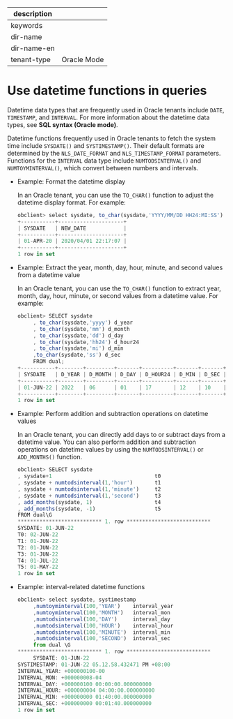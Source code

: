 |description||
|---|---|
|keywords||
|dir-name||
|dir-name-en||
|tenant-type|Oracle Mode|

# Use datetime functions in queries

Datetime data types that are frequently used in Oracle tenants include `DATE`, `TIMESTAMP`, and `INTERVAL`. For more information about the datetime data types, see **SQL syntax (Oracle mode)**.

Datetime functions frequently used in Oracle tenants to fetch the system time include `SYSDATE()` and `SYSTIMESTAMP()`. Their default formats are determined by the `NLS_DATE_FORMAT` and `NLS_TIMESTAMP_FORMAT` parameters. Functions for the `INTERVAL` data type include `NUMTODSINTERVAL()` and `NUMTOYMINTERVAL()`, which convert between numbers and intervals.

* Example: Format the datetime display

   In an Oracle tenant, you can use the `TO_CHAR()` function to adjust the datetime display format. For example:

   ```javascript
   obclient> select sysdate, to_char(sysdate,'YYYY/MM/DD HH24:MI:SS') new_date from dual;
   +-----------+---------------------+
   | SYSDATE   | NEW_DATE            |
   +-----------+---------------------+
   | 01-APR-20 | 2020/04/01 22:17:07 |
   +-----------+---------------------+
   1 row in set
   ```

* Example: Extract the year, month, day, hour, minute, and second values from a datetime value

   In an Oracle tenant, you can use the `TO_CHAR()` function to extract year, month, day, hour, minute, or second values from a datetime value. For example:

   ```javascript
   obclient> SELECT sysdate
        , to_char(sysdate,'yyyy') d_year
        , to_char(sysdate,'mm') d_month
        , to_char(sysdate,'dd') d_day
        , to_char(sysdate,'hh24') d_hour24
        , to_char(sysdate,'mi') d_min
        ,to_char(sysdate,'ss') d_sec
        FROM dual;
   +-----------+--------+---------+-------+----------+-------+-------+
   | SYSDATE   | D_YEAR | D_MONTH | D_DAY | D_HOUR24 | D_MIN | D_SEC |
   +-----------+--------+---------+-------+----------+-------+-------+
   | 01-JUN-22 | 2022   | 06      | 01    | 17       | 12    | 10    |
   +-----------+--------+---------+-------+----------+-------+-------+
   1 row in set
   ```

* Example: Perform addition and subtraction operations on datetime values

   In an Oracle tenant, you can directly add days to or subtract days from a datetime value. You can also perform addition and subtraction operations on datetime values by using the `NUMTODSINTERVAL()` or `ADD_MONTHS()` function.

   ```javascript
   obclient> SELECT sysdate
   , sysdate+1                                 t0
   , sysdate + numtodsinterval(1,'hour')       t1
   , sysdate + numtodsinterval(1,'minute')     t2
   , sysdate + numtodsinterval(1,'second')     t3
   , add_months(sysdate, 1)                    t4
   , add_months(sysdate, -1)                   t5
   FROM dual\G
   *************************** 1. row ***************************
   SYSDATE: 01-JUN-22
   T0: 02-JUN-22
   T1: 01-JUN-22
   T2: 01-JUN-22
   T3: 01-JUN-22
   T4: 01-JUL-22
   T5: 01-MAY-22
   1 row in set
   ```

* Example: interval-related datetime functions

   ```javascript
   obclient> select sysdate, systimestamp
        ,numtoyminterval(100,'YEAR')    interval_year
        ,numtoyminterval(100,'MONTH')   interval_mon
        ,numtodsinterval(100,'DAY')     interval_day
        ,numtodsinterval(100,'HOUR')    interval_hour
        ,numtodsinterval(100,'MINUTE')  interval_min
        ,numtodsinterval(100,'SECOND')  interval_sec
        from dual \G
   *************************** 1. row ***************************
        SYSDATE: 01-JUN-22
   SYSTIMESTAMP: 01-JUN-22 05.12.58.432471 PM +08:00
   INTERVAL_YEAR: +000000100-00
   INTERVAL_MON: +000000008-04
   INTERVAL_DAY: +000000100 00:00:00.000000000
   INTERVAL_HOUR: +000000004 04:00:00.000000000
   INTERVAL_MIN: +000000000 01:40:00.000000000
   INTERVAL_SEC: +000000000 00:01:40.000000000
   1 row in set
   ```
